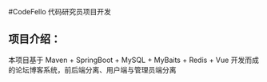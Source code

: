 #CodeFello 代码研究员项目开发

## 项目介绍：
本项目基于 Maven + SpringBoot + MySQL + MyBaits + Redis + Vue 开发而成的论坛博客系统，前后端分离、用户端与管理员端分离